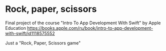 # Rock, paper, scissors

Final project of the course "Intro To App Development With Swift" by Apple Education
https://books.apple.com/ru/book/intro-to-app-development-with-swift/id1118575552

Just a "Rock, Paper, Scissors game"
